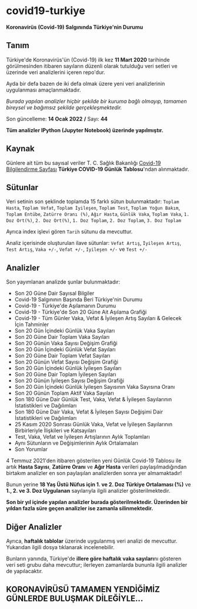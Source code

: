 # covid19-turkiye

**Koronavirüs (Covid-19) Salgınında Türkiye'nin Durumu**

## Tanım

Türkiye'de Koronavirüs'ün (Covid-19) ilk kez **11 Mart 2020** tarihinde görülmesinden itibaren sayıların düzenli olarak tutulduğu veri setleri ve üzerinde veri analizlerini içeren repo'dur.

Ayda bir defa bazen de iki defa olmak üzere yeni veri analizlerinin uygulanması amaçlanmaktadır.

_Burada yapılan analizler hiçbir şekilde bir kuruma bağlı olmayıp, tamamen bireysel ve bağımsız şekilde gerçekleşmektedir._

Son güncelleme: **14 Ocak 2022** **/** Sayı: **44**

**Tüm analizler IPython (Jupyter Notebook) üzerinde yapılmıştır.**

## Kaynak

Günlere ait tüm bu sayısal veriler T. C. Sağlık Bakanlığı [Covid-19 Bilgilendirme Sayfası](https://covid19.saglik.gov.tr/) **Türkiye COVID-19 Günlük Tablosu**'ndan alınmaktadır.

## Sütunlar

Veri setinin son şeklinde toplamda 15 farklı sütun bulunmaktadır: `Toplam Hasta`, `Toplam Vefat`, `Toplam İyileşen`, `Toplam Test`, `Toplam Yoğun Bakım`, `Toplam Entübe`, `Zatürre Oranı (%)`, `Ağır Hasta`, `Günlük Vaka`, `Toplam Vaka`, `1. Doz Ort(%)`, `2. Doz Ort(%)`, `1. Doz Toplam`, `2. Doz Toplam`, `3. Doz Toplam`

Ayrıca index işlevi gören `Tarih` sütunu da mevcuttur.

Analiz içerisinde oluşturulan ilave sütunlar: `Vefat Artış`, `İyileşen Artış`, `Test Artış`, `Vaka +/-`, `Vefat +/-`, `İyileşen +/-` ve `Test +/-`

## Analizler

Son yayımlanan analizde şunlar bulunmaktadır:
* Son 20 Güne Dair Sayısal Bilgiler
* Covid-19 Salgınının Başında Beri Türkiye'nin Durumu
* Covid-19 - Türkiye'de Aşılamanın Durumu
* Covid-19 - Türkiye'de Son 20 Güne Ait Aşılama Grafiği
* Covid-19 - Tüm Günler Vaka, Vefat & İyileşen Artış Sayıları & Gelecek İçin Tahminler
* Son 20 Gün İçindeki Günlük Vaka Sayıları
* Son 20 Güne Dair Toplam Vaka Sayıları
* Son 20 Günün Vaka Sayısı Değişim Grafiği
* Son 20 Gün İçindeki Günlük Vefat Sayıları
* Son 20 Güne Dair Toplam Vefat Sayıları
* Son 20 Günün Vefat Sayısı Değişim Grafiği
* Son 20 Gün İçindeki Günlük İyileşen Sayıları
* Son 20 Güne Dair Toplam İyileşen Sayıları
* Son 20 Günün İyileşen Sayısı Değişim Grafiği 
* Son 20 Gün İçindeki Günlük İyileşen Sayısının Vaka Sayısına Oranı
* Son 20 Günün Toplam Aktif Vaka Sayıları
* Son 180 Güne Dair Günlük Test, Vaka, Vefat & İyileşen Sayılarının İstatistikleri ve Dağılımları
* Son 180 Güne Dair Vaka, Vefat & İyileşen Sayısı Değişimi Dair İstatistikleri ve Dağılımları
* 25 Kasım 2020 Sonrası Günlük Vaka, Vefat ve İyileşen Sayılarının Birbirleriyle İlişkileri ve Katsayıları
* Test, Vaka, Vefat ve İyileşen Artışlarının Aylık Toplamları
* Aynı Sütunların ve Değişimlerinin Aylık Ortalamaları
* Son Yorumlar

4 Temmuz 2021'den itibaren gösterilen yeni Günlük Covid-19 Tablosu ile artık **Hasta Sayısı**, **Zatürre Oranı** ve **Ağır Hasta** verileri paylaşılmadığından birtakım analizler en son paylaşılan analizlerden sonra yer almamaktadır!

Bunun yerine **18 Yaş Üstü Nüfus için 1. ve 2. Doz Türkiye Ortalaması (%)** ve **1., 2. ve 3. Doz Uygulanan** sayılarıyla ilgili analizler gösterilmektedir.

**Son bir yıl içinde yapılan analizler burada gösterilmektedir. Üzerinden bir yıldan fazla süre geçen analizler ise zamanla silinmektedir.**

## Diğer Analizler

Ayrıca, **haftalık tablolar** üzerinde uygulanmış veri analizi de mevcuttur. Yukarıdan ilgili dosya tıklanarak incelenebilir.

Bunların yanında, Türkiye'de **illere göre haftalık vaka sayıları**nı gösteren veri seti grubu daha mevcuttur; ilerleyen zamanlarda bununla ilgili analizler de yapılacaktır.

## KORONAVİRÜSÜ TAMAMEN YENDİĞİMİZ GÜNLERDE BULUŞMAK DİLEĞİYLE...
